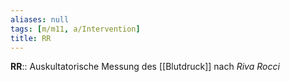 ```yaml
---
aliases: null
tags: [m/m11, a/Intervention]
title: RR
---
```

**RR**:: Auskultatorische Messung des [[Blutdruck]] nach *Riva Rocci*